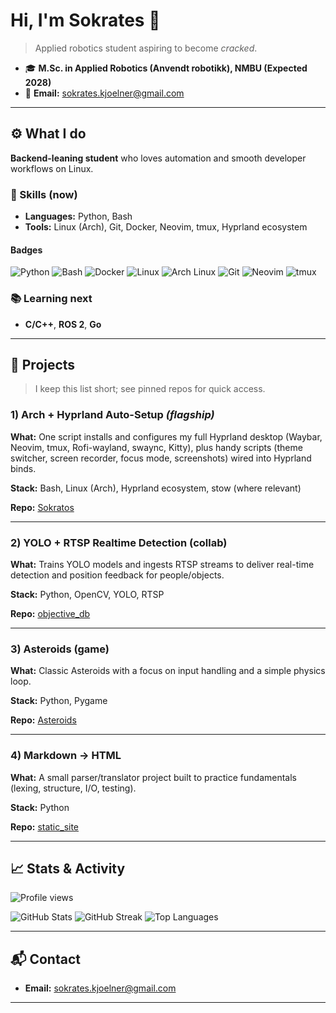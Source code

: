 # Hi, I'm **Sokrates** 👋

> Applied robotics student aspiring to become *cracked*.

* 🎓 **M.Sc. in Applied Robotics (Anvendt robotikk), NMBU (Expected 2028)**
* 💬 **Email:** [sokrates.kjoelner@gmail.com](mailto:sokrates.kjoelner@gmail.com)

---

## ⚙️ What I do

**Backend-leaning student** who loves automation and smooth developer workflows on Linux.

### 🧰 Skills (now)

* **Languages:** Python, Bash
* **Tools:** Linux (Arch), Git, Docker, Neovim, tmux, Hyprland ecosystem

#### Badges

![Python](https://img.shields.io/badge/Python-3776AB?logo=python\&logoColor=white)
![Bash](https://img.shields.io/badge/Bash-121011?logo=gnubash\&logoColor=white)
![Docker](https://img.shields.io/badge/Docker-2496ED?logo=docker\&logoColor=white)
![Linux](https://img.shields.io/badge/Linux-FCC624?logo=linux\&logoColor=black)
![Arch Linux](https://img.shields.io/badge/Arch%20Linux-1793D1?logo=archlinux\&logoColor=white)
![Git](https://img.shields.io/badge/Git-F05032?logo=git\&logoColor=white)
![Neovim](https://img.shields.io/badge/Neovim-57A143?logo=neovim\&logoColor=white)
![tmux](https://img.shields.io/badge/tmux-1BB91F?logo=tmux\&logoColor=white)

### 📚 Learning next

* **C/C++**, **ROS 2**, **Go**

---

## 🧪 Projects

> I keep this list short; see pinned repos for quick access.

### 1) Arch + Hyprland Auto-Setup *(flagship)*

**What:** One script installs and configures my full Hyprland desktop (Waybar, Neovim, tmux, Rofi-wayland, swaync, Kitty), plus handy scripts (theme switcher, screen recorder, focus mode, screenshots) wired into Hyprland binds.

**Stack:** Bash, Linux (Arch), Hyprland ecosystem, stow (where relevant)

**Repo:** [Sokratos](https://github.com/BrouZie/Sokratos)

---

### 2) YOLO + RTSP Realtime Detection (collab)

**What:** Trains YOLO models and ingests RTSP streams to deliver real-time detection and position feedback for people/objects.

**Stack:** Python, OpenCV, YOLO, RTSP

**Repo:** [objective_db](https://github.com/KasNgB/objective_db)

---

### 3) Asteroids (game)

**What:** Classic Asteroids with a focus on input handling and a simple physics loop.

**Stack:** Python, Pygame

**Repo:** [Asteroids](https://github.com/BrouZie/Asteroids)

---

### 4) Markdown → HTML

**What:** A small parser/translator project built to practice fundamentals (lexing, structure, I/O, testing).

**Stack:** Python

**Repo:** [static_site](https://github.com/BrouZie/static_site)

---

## 📈 Stats & Activity

![Profile views](https://hits.seeyoufarm.com/api/count/incr/badge.svg?url=https://github.com/BrouZie&count_bg=%23000000&title_bg=%23000000&icon=&icon_color=%23FFFFFF&title=views&edge_flat=true)

<picture>
  <source media="(prefers-color-scheme: dark)" srcset="https://github-readme-stats.vercel.app/api?username=BrouZie&show_icons=true&hide_border=true&include_all_commits=true&count_private=true&theme=transparent">
  <img alt="GitHub Stats" src="https://github-readme-stats.vercel.app/api?username=BrouZie&show_icons=true&hide_border=true&include_all_commits=true&count_private=true" />
</picture>

<picture>
  <source media="(prefers-color-scheme: dark)" srcset="https://streak-stats.demolab.com?user=BrouZie&hide_border=true&mode=weekly&theme=transparent">
  <img alt="GitHub Streak" src="https://streak-stats.demolab.com?user=BrouZie&hide_border=true&mode=weekly" />
</picture>

<picture>
  <source media="(prefers-color-scheme: dark)" srcset="https://github-readme-stats.vercel.app/api/top-langs/?username=BrouZie&layout=compact&hide_border=true&theme=transparent">
  <img alt="Top Languages" src="https://github-readme-stats.vercel.app/api/top-langs/?username=BrouZie&layout=compact&hide_border=true" />
</picture>

---

## 📬 Contact

* **Email:** [sokrates.kjoelner@gmail.com](mailto:sokrates.kjoelner@gmail.com)

---
